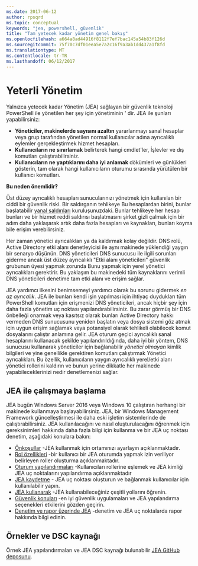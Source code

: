 ```yaml
---
ms.date: 2017-06-12
author: rpsqrd
ms.topic: conceptual
keywords: "jea, powershell, güvenlik"
title: "Tam yetecek kadar yönetim genel bakış"
ms.openlocfilehash: a664a8ad44916f8112f7ef7bac145a54b83f126d
ms.sourcegitcommit: 75f70c7df01eea5e7a2c16f9a3ab1dd437a1f8fd
ms.translationtype: MT
ms.contentlocale: tr-TR
ms.lasthandoff: 06/12/2017
---
```

# <a name="just-enough-administration"></a>Yeterli Yönetim

Yalnızca yetecek kadar Yönetim (JEA) sağlayan bir güvenlik teknoloji PowerShell ile yönetilen her şey için yönetiminin ' dir.
JEA ile şunları yapabilirsiniz:

- **Yöneticiler, makinelerde sayısını azaltın** yararlanmayı sanal hesaplar veya grup tarafından yönetilen normal kullanıcılar adına ayrıcalıklı eylemler gerçekleştirmek hizmet hesapları.
- **Kullanıcıların ne sınırlamak** belirterek hangi cmdlet'ler, İşlevler ve dış komutları çalıştırabilirsiniz.
- **Kullanıcıların ne yaptıklarını daha iyi anlamak** dökümleri ve günlükleri gösterin, tam olarak hangi kullanıcıların oturumu sırasında yürütülen bir kullanıcı komutları.

**Bu neden önemlidir?**

Üst düzey ayrıcalıklı hesapları sunucularınızı yönetmek için kullanılan bir ciddi bir güvenlik riski.
Bir saldırganın tehlikeye Bu hesaplardan birini, bunlar başlatabilir [yanal saldırıları](http://aka.ms/pth) kuruluşunuzdaki.
Bunlar tehlikeye her hesap bunları ve bir hizmet reddi saldırısı başlatmasını şirket gizli çalmak için bir adım daha yaklaşarak artık daha fazla hesapları ve kaynakları, bunları koyma bile erişim verebilirsiniz.

Her zaman yönetici ayrıcalıkları ya da kaldırmak kolay değildir.
DNS rolü, Active Directory etki alanı denetleyicisi ile aynı makinede yüklendiği yaygın bir senaryo düşünün.
DNS yöneticileri DNS sunucusu ile ilgili sorunları giderme ancak üst düzey ayrıcalıklı "Etki alanı yöneticileri" güvenlik grubunun üyesi yapmak zorunda Bunu yapmak için yerel yönetici ayrıcalıkları gerektirir.
Bu yaklaşım bu makinedeki tüm kaynaklarını verimli DNS yöneticileri denetime tam etki alanı ve erişim sağlar.

JEA yardımcı ilkesini benimsemeyi yardımcı olarak bu sorunu gidermek *en az ayrıcalık*.
JEA ile bunları kendi işin yapılması için ihtiyaç duydukları tüm PowerShell komutları için erişmenizi DNS yöneticileri, ancak hiçbir şey için daha fazla yönetim uç noktası yapılandırabilirsiniz.
Bu zarar görmüş bir DNS önbelleği onarmak veya kasıtsız olarak bunları Active Directory hakkı vermeden DNS sunucusunu yeniden başlatın veya dosya sistemi göz atmak için uygun erişim sağlamak veya potansiyel olarak tehlikeli olabilecek komut dosyalarını çalıştır anlamına gelir.
JEA oturum geçici ayrıcalıklı sanal hesaplarını kullanacak şekilde yapılandırıldığında, daha iyi bir yöntem, DNS sunucusu kullanarak yöneticiler için bağlanabilir *yönetici olmayan* kimlik bilgileri ve yine genellikle gerektiren komutları çalıştırmak Yönetici ayrıcalıkları.
Bu özellik, kullanıcıların yaygın ayrıcalıklı yerel/etki alanı yönetici rollerini kaldırın ve bunun yerine dikkatle her makinede yapabileceklerinizi nedir denetlemenizi sağlar.

## <a name="get-started-with-jea"></a>JEA ile çalışmaya başlama

JEA bugün Windows Server 2016 veya Windows 10 çalıştıran herhangi bir makinede kullanmaya başlayabilirsiniz.
JEA, bir Windows Management Framework güncelleştirmesi ile daha eski işletim sistemlerinde de çalıştırabilirsiniz.
JEA kullanılacağını ve nasıl oluşturulacağını öğrenmek için gereksinimleri hakkında daha fazla bilgi için kullanma ve bir JEA uç noktası denetim, aşağıdaki konulara bakın:

- [Önkoşullar](prerequisites.md) -JEA kullanmak için ortamınızı ayarlayın açıklanmaktadır.
- [Rol özellikleri](role-capabilities.md) -bir kullanıcı bir JEA oturumda yapmak izin veriliyor belirleyen roller oluşturma açıklanmaktadır.
- [Oturum yapılandırmaları](session-configurations.md) -Kullanıcıları rollerine eşlemek ve JEA kimliği JEA uç noktalarını yapılandırma açıklanmaktadır
- [JEA kaydetme](register-jea.md) - JEA uç noktası oluşturun ve bağlanmak kullanıcılar için kullanılabilir yapın.
- [JEA kullanarak](using-jea.md) -JEA kullanabileceğiniz çeşitli yollarını öğrenin.
- [Güvenlik konuları](security-considerations.md) -en iyi güvenlik uygulamaları ve JEA yapılandırma seçenekleri etkilerini gözden geçirin.
- [Denetim ve rapor üzerinde JEA](audit-and-report.md) -denetim ve JEA uç noktalarda rapor hakkında bilgi edinin.

## <a name="samples-and-dsc-resource"></a>Örnekler ve DSC kaynağı

Örnek JEA yapılandırmaları ve JEA DSC kaynağı bulunabilir [JEA GitHub deposunu](https://github.com/PowerShell/JEA).


